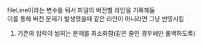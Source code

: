 fileLine이라는 변수를 둬서 파일의 버전별 라인을 기록해둠  
이를 통해 버전 문제가 발생했을때 같은 라인이 아니라면 그냥 반영시킴  

1. 기존의 입력이 씹히는 문제를 최소화함(같은 줄인 경우에만 롤백하도록)  